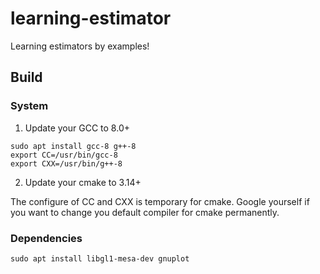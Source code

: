 # learning-estimator
Learning estimators by examples!

## Build

### System

1. Update your GCC to 8.0+ 

```
sudo apt install gcc-8 g++-8
export CC=/usr/bin/gcc-8
export CXX=/usr/bin/g++-8
```

2. Update your cmake to 3.14+

The configure of CC and CXX is temporary for cmake. 
Google yourself if you want to change you default compiler for cmake permanently.

### Dependencies

```
sudo apt install libgl1-mesa-dev gnuplot
```

